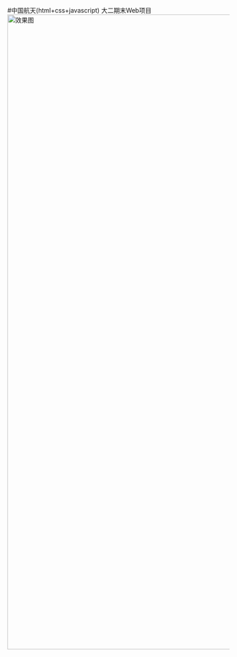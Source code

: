 #中国航天(html+css+javascript)
大二期末Web项目<img width="1438" alt="效果图" src="https://user-images.githubusercontent.com/111960253/216542916-aac06f5a-6152-49d2-bef5-2bed62fea5b3.png">
